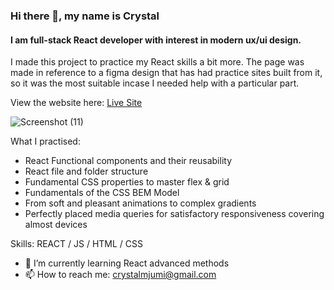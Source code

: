 ### Hi there 👋, my name is Crystal
#### I am full-stack React developer with interest in modern ux/ui design.
I made this project to practice my React skills a bit more. The page was made in reference to a figma design that has had  practice sites built from it, so it was the most suitable incase I needed help with a particular part. 

View the website here: [Live Site](https://crystalym.github.io/Restaurant/)

![Screenshot (11)](https://user-images.githubusercontent.com/100612086/165794865-2469377a-7272-4329-9da1-736598488d3b.png)


What I practised:

- React Functional components and their reusability
- React file and folder structure
- Fundamental CSS properties to master flex & grid
- Fundamentals of the CSS BEM Model
- From soft and pleasant animations to complex gradients
- Perfectly placed media queries for satisfactory responsiveness covering almost devices

Skills: REACT / JS / HTML / CSS

- 🌱 I’m currently learning React advanced methods 
- 📫 How to reach me: crystalmjumi@gmail.com 

